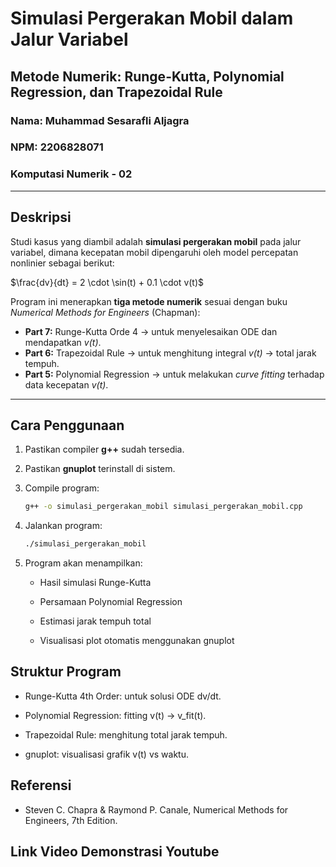 # Simulasi Pergerakan Mobil dalam Jalur Variabel
## Metode Numerik: Runge-Kutta, Polynomial Regression, dan Trapezoidal Rule

### Nama: Muhammad Sesarafli Aljagra  
### NPM: 2206828071

### Komputasi Numerik - 02

---

## Deskripsi

Studi kasus yang diambil adalah **simulasi pergerakan mobil** pada jalur variabel, dimana kecepatan mobil dipengaruhi oleh model percepatan nonlinier sebagai berikut:

$\frac{dv}{dt} = 2 \cdot \sin(t) + 0.1 \cdot v(t)$

Program ini menerapkan **tiga metode numerik** sesuai dengan buku *Numerical Methods for Engineers* (Chapman):

- **Part 7:** Runge-Kutta Orde 4 → untuk menyelesaikan ODE dan mendapatkan *v(t)*.
- **Part 6:** Trapezoidal Rule → untuk menghitung integral *v(t)* → total jarak tempuh.
- **Part 5:** Polynomial Regression → untuk melakukan *curve fitting* terhadap data kecepatan *v(t)*.

---

## Cara Penggunaan

1. Pastikan compiler **g++** sudah tersedia.
2. Pastikan **gnuplot** terinstall di sistem.
3. Compile program:

    ```bash
    g++ -o simulasi_pergerakan_mobil simulasi_pergerakan_mobil.cpp
    ```
4. Jalankan program:

    ```bash
    ./simulasi_pergerakan_mobil
    ```
5. Program akan menampilkan:

    - Hasil simulasi Runge-Kutta

    - Persamaan Polynomial Regression

    - Estimasi jarak tempuh total

    - Visualisasi plot otomatis menggunakan gnuplot

## Struktur Program
- Runge-Kutta 4th Order: untuk solusi ODE dv/dt.

- Polynomial Regression: fitting v(t) → v_fit(t).

- Trapezoidal Rule: menghitung total jarak tempuh.

- gnuplot: visualisasi grafik v(t) vs waktu.

## Referensi
- Steven C. Chapra & Raymond P. Canale, Numerical Methods for Engineers, 7th Edition.

## Link Video Demonstrasi Youtube
